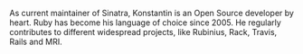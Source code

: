As current maintainer of Sinatra, Konstantin is an Open Source developer by heart. Ruby has become his language of
choice since 2005. He regularly contributes to different widespread projects, like Rubinius, Rack, Travis, Rails and
MRI.
